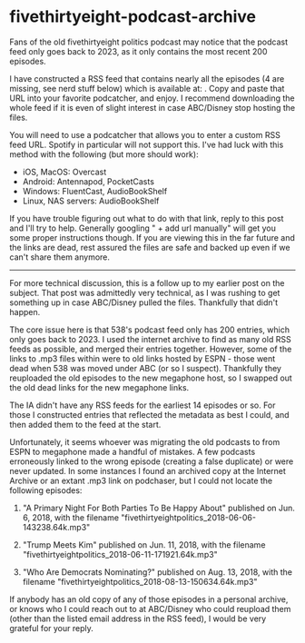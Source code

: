 # fivethirtyeight-podcast-archive

Fans of the old fivethirtyeight politics podcast may notice that the podcast feed only goes back to 2023, as it only contains the most recent 200 episodes.

I have constructed a RSS feed that contains nearly all the episodes (4 are missing, see nerd stuff below) which is available at: <Github Raw RSS> . Copy and paste that URL into your favorite podcatcher, and enjoy. I recommend downloading the whole feed if it is even of slight interest in case ABC/Disney stop hosting the files.

You will need to use a podcatcher that allows you to enter a custom RSS feed URL.  Spotify in particular will not support this. I've had luck with this method with the following (but more should work):

* iOS, MacOS: Overcast
* Android: Antennapod, PocketCasts
* Windows: FluentCast, AudioBookShelf
* Linux, NAS servers: AudioBookShelf

If you have trouble figuring out what to do with that link, reply to this post and I'll try to help. Generally googling "<Your Podcast Player> + add url manually" will get you some proper instructions though. If you are viewing this in the far future and the links are dead, rest assured the files are safe and backed up even if we can't share them anymore.

___


For more technical discussion, this is a follow up to my earlier post on the subject. That post was admittedly very technical, as I was rushing to get something up in case ABC/Disney pulled the files. Thankfully that didn't happen.

The core issue here is that 538's podcast feed only has 200 entries, which only goes back to 2023. I used the internet archive to find as many old RSS feeds as possible, and merged their entries together. However, some of the links to .mp3 files within were to old links hosted by ESPN - those went dead when 538 was moved under ABC (or so I suspect). Thankfully they reuploaded the old episodes to the new megaphone host, so I swapped out the old dead links for the new megaphone links.

The IA didn't have any RSS feeds for the earliest 14 episodes or so. For those I constructed entries that reflected the metadata as best I could, and then added them to the feed at the start.

Unfortunately, it seems whoever was migrating the old podcasts to from ESPN to megaphone made a handful of mistakes. A few podcasts erroneously linked to the wrong episode (creating a false duplicate) or were never updated. In some instances I found an archived copy at the Internet Archive or an extant .mp3 link on podchaser, but I could not locate the following episodes:

1. "A Primary Night For Both Parties To Be Happy About" published on Jun. 6, 2018, with the filename "fivethirtyeightpolitics_2018-06-06-143238.64k.mp3"

2. "Trump Meets Kim" published on Jun. 11, 2018, with the filename "fivethirtyeightpolitics_2018-06-11-171921.64k.mp3"

3. "Who Are Democrats Nominating?" published on Aug. 13, 2018, with the filename "fivethirtyeightpolitics_2018-08-13-150634.64k.mp3"

If anybody has an old copy of any of those episodes in a personal archive, or knows who I could reach out to at ABC/Disney who could reupload them (other than the listed email address in the RSS feed), I would be very grateful for your reply.

